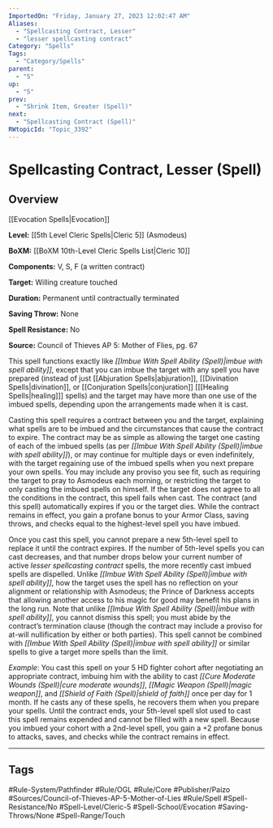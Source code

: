 ```yaml
---
ImportedOn: "Friday, January 27, 2023 12:02:47 AM"
Aliases:
  - "Spellcasting Contract, Lesser"
  - "lesser spellcasting contract"
Category: "Spells"
Tags:
  - "Category/Spells"
parent:
  - "S"
up:
  - "S"
prev:
  - "Shrink Item, Greater (Spell)"
next:
  - "Spellcasting Contract (Spell)"
RWtopicId: "Topic_3392"
---
```

# Spellcasting Contract, Lesser (Spell)
## Overview
[[Evocation Spells|Evocation]]

**Level:** [[5th Level Cleric Spells|Cleric 5]] (Asmodeus)

**BoXM:** [[BoXM 10th-Level Cleric Spells List|Cleric 10]]

**Components:** V, S, F (a written contract)

**Target:** Willing creature touched

**Duration:** Permanent until contractually terminated 

**Saving Throw:** None

**Spell Resistance:** No

**Source:** Council of Thieves AP 5: Mother of Flies, pg. 67

This spell functions exactly like *[[Imbue With Spell Ability (Spell)|imbue with spell ability]]*, except that you can imbue the target with any spell you have prepared (instead of just [[Abjuration Spells|abjuration]], [[Divination Spells|divination]], or [[Conjuration Spells|conjuration]] \[[[Healing Spells|healing]]] spells) and the target may have more than one use of the imbued spells, depending upon the arrangements made when it is cast.

Casting this spell requires a contract between you and the target, explaining what spells are to be imbued and the circumstances that cause the contract to expire. The contract may be as simple as allowing the target one casting of each of the imbued spells (as per *[[Imbue With Spell Ability (Spell)|imbue with spell ability]]*), or may continue for multiple days or even indefinitely, with the target regaining use of the imbued spells when you next prepare your own spells. You may include any proviso you see fit, such as requiring the target to pray to Asmodeus each morning, or restricting the target to only casting the imbued spells on himself. If the target does not agree to all the conditions in the contract, this spell fails when cast. The contract (and this spell) automatically expires if you or the target dies. While the contract remains in effect, you gain a profane bonus to your Armor Class, saving throws, and checks equal to the highest-level spell you have imbued.

Once you cast this spell, you cannot prepare a new 5th-level spell to replace it until the contract expires. If the number of 5th-level spells you can cast decreases, and that number drops below your current number of active *lesser spellcasting contract* spells, the more recently cast imbued spells are dispelled. Unlike *[[Imbue With Spell Ability (Spell)|imbue with spell ability]]*, how the target uses the spell has no reflection on your alignment or relationship with Asmodeus; the Prince of Darkness accepts that allowing another access to his magic for good may benefit his plans in the long run. Note that unlike *[[Imbue With Spell Ability (Spell)|imbue with spell ability]]*, you cannot dismiss this spell; you must abide by the contract’s termination clause (though the contract may include a proviso for at-will nullification by either or both parties). This spell cannot be combined with *[[Imbue With Spell Ability (Spell)|imbue with spell ability]]* or similar spells to give a target more spells than the limit.

*Example*: You cast this spell on your 5 HD fighter cohort after negotiating an appropriate contract, imbuing him with the ability to cast *[[Cure Moderate Wounds (Spell)|cure moderate wounds]]*, *[[Magic Weapon (Spell)|magic weapon]]*, and *[[Shield of Faith (Spell)|shield of faith]]* once per day for 1 month. If he casts any of these spells, he recovers them when you prepare your spells. Until the contract ends, your 5th-level spell slot used to cast this spell remains expended and cannot be filled with a new spell. Because you imbued your cohort with a 2nd-level spell, you gain a +2 profane bonus to attacks, saves, and checks while the contract remains in effect.


---
## Tags
#Rule-System/Pathfinder #Rule/OGL #Rule/Core #Publisher/Paizo #Sources/Council-of-Thieves-AP-5-Mother-of-Lies #Rule/Spell #Spell-Resistance/No #Spell-Level/Cleric-5 #Spell-School/Evocation #Saving-Throws/None #Spell-Range/Touch

